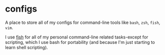 # configs

A place to store all of my configs for command-line tools like `bash`, `zsh`, `fish`, `vim`.

I use [fish](https://fishshell.com/) for all of my personal command-line related tasks-except for scripting, which I use bash for portability (and because I'm just starting to learn shell scripting).
